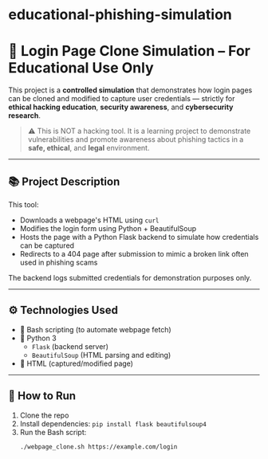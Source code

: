# educational-phishing-simulation

# 🔐 Login Page Clone Simulation – For Educational Use Only

This project is a **controlled simulation** that demonstrates how login pages can be cloned and modified to capture user credentials — strictly for **ethical hacking education**, **security awareness**, and **cybersecurity research**.

> ⚠️ This is NOT a hacking tool. It is a learning project to demonstrate vulnerabilities and promote awareness about phishing tactics in a **safe, ethical**, and **legal** environment.

---

## 📚 Project Description

This tool:
- Downloads a webpage's HTML using `curl`
- Modifies the login form using Python + BeautifulSoup
- Hosts the page with a Python Flask backend to simulate how credentials can be captured
- Redirects to a 404 page after submission to mimic a broken link often used in phishing scams

The backend logs submitted credentials for demonstration purposes only.

---

## ⚙️ Technologies Used

- 🐚 Bash scripting (to automate webpage fetch)
- 🐍 Python 3
  - `Flask` (backend server)
  - `BeautifulSoup` (HTML parsing and editing)
- 📄 HTML (captured/modified page)

---

## 🚀 How to Run

1. Clone the repo
2. Install dependencies: `pip install flask beautifulsoup4`
3. Run the Bash script:  
   ```bash
   ./webpage_clone.sh https://example.com/login

